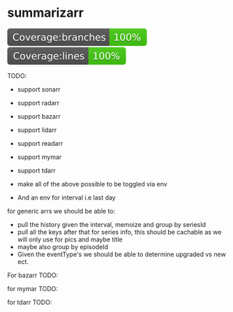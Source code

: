# summarizarr

<img src="./badges/badge-branches.svg" alt="Alt text" >
<img src="./badges/badge-lines.svg" alt="Alt text"  >

TODO:

* support sonarr
* support radarr
* support bazarr
* support lidarr
* support readarr
* support mymar
* support tdarr

* make all of the above possible to be toggled via env
* And an env for interval i.e last day

for generic arrs we should be able to:

* pull the history given the interval, memoize and group by seriesId
* pull all the keys after that for series info, this should be cachable as we will only use for pics and maybe title
* maybe also group by episodeId
* Given the eventType's we should be able to determine upgraded vs new ect.

For bazarr
TODO:

for mymar
TODO:

for tdarr
TODO:
